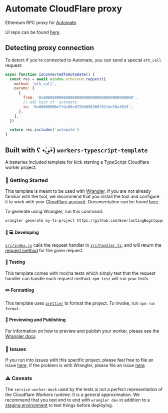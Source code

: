 # Automate CloudFlare proxy

Ethereum RPC proxy for [Automate](https://blog.chronologic.network/automate/home).

UI repo can be found [here](https://github.com/chronologic/automate-ui).

## Detecting proxy connection

To detect if you're connected to Automate, you can send a special `eth_call` request:

```js
async function isConnectedToAutomate() {
  const res = await window.ethereum.request({
    method: 'eth_call',
    params: [
      {
        from: '0x0000000000000000000000000000000000000000',
        // md5 hash of 'automate'
        to: '0x00000000e7fdc80c0728d856260f92fde10af019',
      },
    ],
  })

  return res.includes('automate')
}
```

## Built with ʕ •́؈•̀) `workers-typescript-template`

A batteries included template for kick starting a TypeScript Cloudflare worker project.

### 🔋 Getting Started

This template is meant to be used with [Wrangler](https://github.com/cloudflare/wrangler). If you are not already familiar with the tool, we recommend that you install the tool and configure it to work with your [Cloudflare account](https://dash.cloudflare.com). Documentation can be found [here](https://developers.cloudflare.com/workers/tooling/wrangler/).

To generate using Wrangler, run this command:

```bash
wrangler generate my-ts-project https://github.com/EverlastingBugstopper/worker-typescript-template
```

#### 👩 💻 Developing

[`src/index.js`](./src/index.ts) calls the request handler in [`src/handler.ts`](./src/handler.ts), and will return the [request method](https://developer.mozilla.org/en-US/docs/Web/API/Request/method) for the given request.

#### 🧪 Testing

This template comes with mocha tests which simply test that the request handler can handle each request method. `npm test` will run your tests.

#### ✏️ Formatting

This template uses [`prettier`](https://prettier.io/) to format the project. To invoke, run `npm run format`.

#### 👀 Previewing and Publishing

For information on how to preview and publish your worker, please see the [Wrangler docs](https://developers.cloudflare.com/workers/tooling/wrangler/commands/#publish).

### 🤢 Issues

If you run into issues with this specific project, please feel free to file an issue [here](https://github.com/cloudflare/workers-typescript-template/issues). If the problem is with Wrangler, please file an issue [here](https://github.com/cloudflare/wrangler/issues).

### ⚠️ Caveats

The `service-worker-mock` used by the tests is not a perfect representation of the Cloudflare Workers runtime. It is a general approximation. We recommend that you test end to end with `wrangler dev` in addition to a [staging environment](https://developers.cloudflare.com/workers/tooling/wrangler/configuration/environments/) to test things before deploying.
